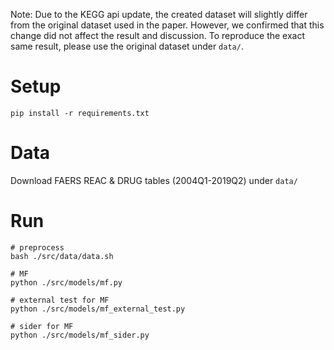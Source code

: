 Note: Due to the KEGG api update, the created dataset will slightly differ from the original dataset used in the paper. However, we confirmed that this change did not affect the result and discussion. To reproduce the exact same result, please use the original dataset under `data/`.

# Setup
```
pip install -r requirements.txt
```

# Data
Download FAERS REAC & DRUG tables (2004Q1-2019Q2) under `data/`

# Run
```
# preprocess
bash ./src/data/data.sh

# MF
python ./src/models/mf.py

# external test for MF
python ./src/models/mf_external_test.py

# sider for MF
python ./src/models/mf_sider.py
```
